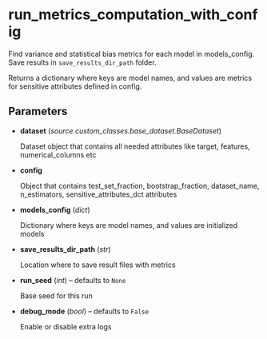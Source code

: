 # run_metrics_computation_with_config

Find variance and statistical bias metrics for each model in models_config. Save results in `save_results_dir_path` folder.

Returns a dictionary where keys are model names, and values are metrics for sensitive attributes defined in config.

## Parameters

- **dataset** (*source.custom_classes.base_dataset.BaseDataset*)

    Dataset object that contains all needed attributes like target, features, numerical_columns etc

- **config**

    Object that contains test_set_fraction, bootstrap_fraction, dataset_name,  n_estimators, sensitive_attributes_dct attributes

- **models_config** (*dict*)

    Dictionary where keys are model names, and values are initialized models

- **save_results_dir_path** (*str*)

    Location where to save result files with metrics

- **run_seed** (*int*) – defaults to `None`

    Base seed for this run

- **debug_mode** (*bool*) – defaults to `False`

    Enable or disable extra logs




